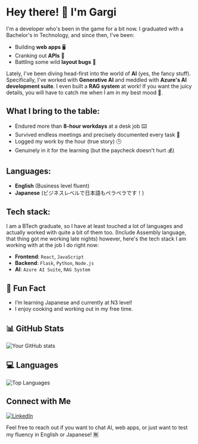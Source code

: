 # Hey there! 👋 I'm Gargi

I'm a developer who's been in the game for a bit now. I graduated with a Bachelor's in Technology, and since then, I've been:

- Building **web apps** 🖥️
- Cranking out **APIs** 🔗
- Battling some wild **layout bugs** 🐞

Lately, I've been diving head-first into the world of **AI** (yes, the fancy stuff). Specifically, I've worked with **Generative AI** and meddled with **Azure's AI development suite**. I even built a **RAG system** at work! If you want the juicy details, you will have to catch me when I am in my best mood 🍰.

## What I bring to the table:
- Endured more than **8-hour workdays** at a desk job ⌨️
- Survived endless meetings and precisely documented every task 📄
- Logged my work by the hour (true story) 🕒
- Genuinely in it for the learning (but the paycheck doesn't hurt 💰)

## Languages:
- **English** (Business level fluent)
- **Japanese** (ビジネスレベルで日本語もペラペラです！)

## Tech stack:
I am a BTech graduate, so I have at least touched a lot of languages and actually worked with quite a bit of them too. 
(Include Assembly language, that thing got me working late nights)
however, here's the tech stack I am working with at the job I do right now:
- **Frontend**: `React`, `JavaScript`
- **Backend**: `Flask`, `Python`, `Node.js`
- **AI**: `Azure AI Suite`, `RAG System`

## 🎨 Fun Fact
- I’m learning Japanese and currently at N3 level!
- I enjoy cooking and working out in my free time.

## 📊 GitHub Stats
![Your GitHub stats](https://github-readme-stats.vercel.app/api?username=Gargilohia&show_icons=true&theme=radical)

## 💻 Languages
![Top Languages](https://github-readme-stats.vercel.app/api/top-langs/?username=Gargilohia&layout=compact&theme=radical)

## Connect with Me
[![LinkedIn](https://img.shields.io/badge/-LinkedIn-blue?style=flat-square&logo=linkedin)](https://www.linkedin.com/in/gargi-lohia/)

Feel free to reach out if you want to chat AI, web apps, or just want to test my fluency in English or Japanese! 🈚


